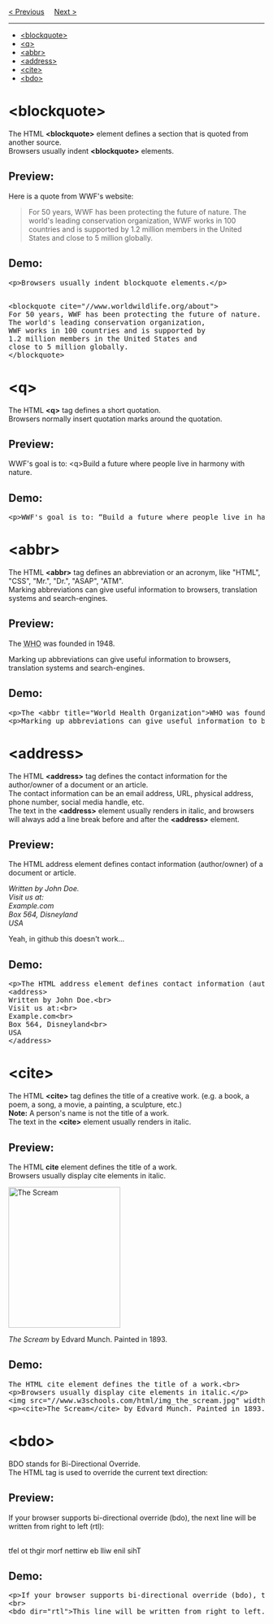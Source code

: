 <a href="/HTML/Formats.md">&lt; Previous</a>
&nbsp;&nbsp;&nbsp;
<a href="/HTML/Comments.md">Next &gt;</a>
<hr>
<ul>
  <li><a href="#blockquote">&lt;blockquote&gt;</a></li>
  <li><a href="#q">&lt;q&gt;</a></li>
  <li><a href="#abbr">&lt;abbr&gt;</a></li>
  <li><a href="#address">&lt;address&gt;</a></li>
  <li><a href="#cite">&lt;cite&gt;</a></li>
  <li><a href="#bdo">&lt;bdo&gt;</a></li>
</ul>
<h1>&lt;blockquote&gt;</h1>
The HTML <b>&lt;blockquote&gt;</b> element defines a section that is quoted from another source.
<br>
Browsers usually indent <b>&lt;blockquote&gt;</b> elements.
<h2>Preview:</h2>
<p>Here is a quote from WWF's website:</p>
<blockquote cite="http://www.worldwildlife.org/about">
For 50 years, WWF has been protecting the future of nature.
The world's leading conservation organization,
WWF works in 100 countries and is supported by
1.2 million members in the United States and
close to 5 million globally.
</blockquote>
<h2>Demo:</h2>
<pre>
&lt;p&gt;Browsers usually indent blockquote elements.&lt;/p&gt;
<p></p>
&lt;blockquote cite="//www.worldwildlife.org/about"&gt;
For 50 years, WWF has been protecting the future of nature.
The world's leading conservation organization,
WWF works in 100 countries and is supported by
1.2 million members in the United States and
close to 5 million globally.
&lt;/blockquote&gt;
</pre>
<h1>&lt;q&gt;</h1>
The HTML <b>&lt;q&gt;</b> tag defines a short quotation.
<br>
Browsers normally insert quotation marks around the quotation.
<h2>Preview:</h2>
<p>WWF's goal is to: &lt;q&gt;Build a future where people live in harmony with nature.</q></p>
<h2>Demo:</h2>
<pre>&lt;p&gt;WWF's goal is to: <q>Build a future where people live in harmony with nature.&lt;/q&gt;&lt;/p&gt;</pre>
<h1>&lt;abbr&gt;</h1>
The HTML <b>&lt;abbr&gt;</b> tag defines an abbreviation or an acronym, like "HTML", "CSS", "Mr.", "Dr.", "ASAP", "ATM".
<br>
Marking abbreviations can give useful information to browsers, translation systems and search-engines.
<h2>Preview:</h2>
<p>The <abbr title="World Health Organization">WHO</abbr> was founded in 1948.</p>
<p>Marking up abbreviations can give useful information to browsers, translation systems and search-engines.</p>
<h2>Demo:</h2>
<pre>
&lt;p&gt;The &lt;abbr title="World Health Organization"&gt;WHO</abbr> was founded in 1948.&lt;/p&gt;
&lt;p&gt;Marking up abbreviations can give useful information to browsers, translation systems and search-engines.&lt;/p&gt;
</pre>
<h1>&lt;address&gt;</h1>
The HTML <b>&lt;address&gt;</b> tag defines the contact information for the author/owner of a document or an article.
<br>
The contact information can be an email address, URL, physical address, phone number, social media handle, etc.
<br>
The text in the <b>&lt;address&gt;</b> element usually renders in italic, and browsers will always add a line break before and after the <b>&lt;address&gt;</b> element.
<h2>Preview:</h2>
<p>The HTML address element defines contact information (author/owner) of a document or article.</p>
<address>
Written by John Doe.
<br> 
Visit us at:
<br>
Example.com
<br>
Box 564, Disneyland
<br>
USA
</address>
<p></p>
Yeah, in github this doesn't work...
<h2>Demo:</h2>
<pre>
&lt;p&gt;The HTML address element defines contact information (author/owner) of a document or article.&lt;/p&gt;
&lt;address&gt;
Written by John Doe.&lt;br&gt; 
Visit us at:&lt;br&gt;
Example.com&lt;br&gt;
Box 564, Disneyland&lt;br&gt;
USA
&lt;/address&gt;
</pre>
<h1>&lt;cite&gt;</h1>
The HTML <b>&lt;cite&gt;</b> tag defines the title of a creative work. (e.g. a book, a poem, a song, a movie, a painting, a sculpture, etc.)
<br>
<b>Note:</b> A person's name is not the title of a work.
<br>
The text in the <b>&lt;cite&gt;</b> element usually renders in italic.
<h2>Preview:</h2>
The HTML <b>cite</b> element defines the title of a work.
<br>
Browsers usually display cite elements in italic.
<p></p>
<img src="https://www.w3schools.com/html/img_the_scream.jpg" width="220" height="277" alt="The Scream">
<p><cite>The Scream</cite> by Edvard Munch. Painted in 1893.</p>
<h2>Demo:</h2>
<pre>
The HTML cite element defines the title of a work.&lt;br&gt;
&lt;p&gt;Browsers usually display cite elements in italic.&lt;/p&gt;
&lt;img src="//www.w3schools.com/html/img_the_scream.jpg" width="220" height="277" alt="The Scream"&gt;
&lt;p&gt;&lt;cite&gt;The Scream&lt;/cite&gt; by Edvard Munch. Painted in 1893.&lt;/p&gt;
</pre>
<h1>&lt;bdo&gt;</h1>
BDO stands for Bi-Directional Override.
<br>
The HTML <bdo> tag is used to override the current text direction:
<h2>Preview:</h2>
<p>If your browser supports bi-directional override (bdo), the next line will be written from right to left (rtl):</p>
<br>
tfel ot thgir morf nettirw eb lliw enil sihT
<h2>Demo:</h2>
<pre>
&lt;p&gt;If your browser supports bi-directional override (bdo), the next line will be written from right to left (rtl):&lt;/p&gt;
&lt;br&gt;
&lt;bdo dir="rtl">This line will be written from right to left.&lt;/bdo&gt;
</pre>
